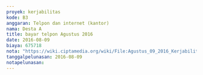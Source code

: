 ```yaml
---
proyek: kerjabilitas
kode: B3
anggaran: Telpon dan internet (kantor)
nama: Desta A
title: bayar telpon Agustus 2016
date: 2016-08-09
biaya: 675718
nota: "https://wiki.ciptamedia.org/wiki/File:Agustus_09_2016_Kerjabilitas_B3_telpon_internet_agustus_Desta.jpg"
tanggalpelunasan: 2016-08-09
notapelunasan:
---
```

